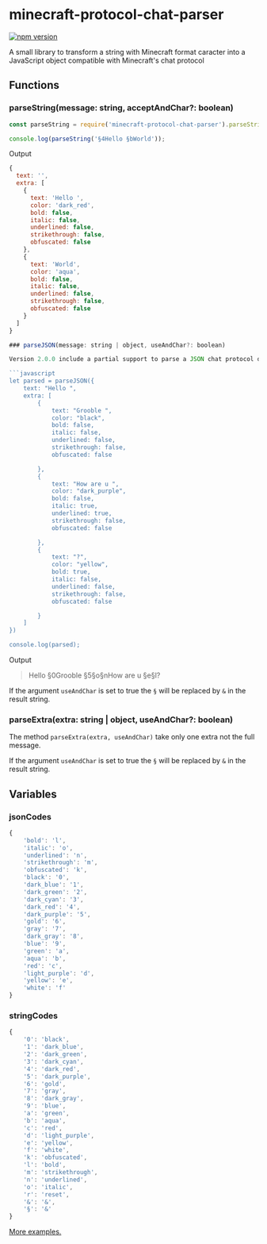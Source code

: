# minecraft-protocol-chat-parser
[![npm version](https://badge.fury.io/js/minecraft-protocol-chat-parser.svg)](https://www.npmjs.com/package/minecraft-protocol-chat-parser)

A small library to transform a string with Minecraft format caracter into a JavaScript object compatible with Minecraft's chat protocol

## Functions

### parseString(message: string, acceptAndChar?: boolean)

```javascript
const parseString = require('minecraft-protocol-chat-parser').parseString

console.log(parseString('§4Hello §bWorld'));
```
Output
```javascript
{
  text: '',
  extra: [
    {
      text: 'Hello ',   
      color: 'dark_red',
      bold: false,      
      italic: false,
      underlined: false,
      strikethrough: false,
      obfuscated: false
    },
    {
      text: 'World',
      color: 'aqua',
      bold: false,
      italic: false,
      underlined: false,
      strikethrough: false,
      obfuscated: false
    }
  ]
}

### parseJSON(message: string | object, useAndChar?: boolean)

Version 2.0.0 include a partial support to parse a JSON chat protocol data into a string. It's only support formating properties and will crash if the data contain hoverEvent, clickEvent or others properties who aren't used for text formating.

```javascript
let parsed = parseJSON({
    text: "Hello ",
    extra: [
        {
            text: "Grooble ",
            color: "black",
            bold: false,
            italic: false,
            underlined: false,
            strikethrough: false,
            obfuscated: false

        },
        {
            text: "How are u ",
            color: "dark_purple",
            bold: false,
            italic: true,
            underlined: true,
            strikethrough: false,
            obfuscated: false

        },
        {
            text: "?",
            color: "yellow",
            bold: true,
            italic: false,
            underlined: false,
            strikethrough: false,
            obfuscated: false

        }
    ]
})

console.log(parsed);
```

Output

> Hello §0Grooble §5§o§nHow are u §e§l?

If the argument `useAndChar` is set to true the `§` will be replaced by `&` in the result string.

### parseExtra(extra: string | object, useAndChar?: boolean)

The method `parseExtra(extra, useAndChar)` take only one extra not the full message.

If the argument `useAndChar` is set to true the `§` will be replaced by `&` in the result string.

## Variables

### jsonCodes

```javascript
{
    'bold': 'l',
    'italic': 'o',
    'underlined': 'n',
    'strikethrough': 'm',
    'obfuscated': 'k',
    'black': '0',
    'dark_blue': '1',
    'dark_green': '2',
    'dark_cyan': '3',
    'dark_red': '4',
    'dark_purple': '5',
    'gold': '6',
    'gray': '7',
    'dark_gray': '8',
    'blue': '9',
    'green': 'a',
    'aqua': 'b',
    'red': 'c',
    'light_purple': 'd',
    'yellow': 'e',
    'white': 'f'
}
```

### stringCodes

```javascript
{
    '0': 'black',
    '1': 'dark_blue',
    '2': 'dark_green',
    '3': 'dark_cyan',
    '4': 'dark_red',
    '5': 'dark_purple',
    '6': 'gold',
    '7': 'gray',
    '8': 'dark_gray',
    '9': 'blue',
    'a': 'green',
    'b': 'aqua',
    'c': 'red',
    'd': 'light_purple',
    'e': 'yellow',
    'f': 'white',
    'k': 'obfuscated',
    'l': 'bold',
    'm': 'strikethrough',
    'n': 'underlined',
    'o': 'italic',
    'r': 'reset',
    '&': '&',
    '§': '&'
}
```

[More examples.](https://github.com/GroobleDierne/minecraft-protocol-chat-parser/blob/master/example.js)